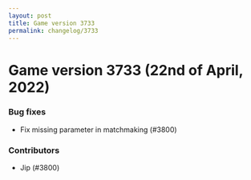 ```yaml
---
layout: post
title: Game version 3733
permalink: changelog/3733
---
```


# Game version 3733 (22nd of April, 2022)

### Bug fixes

- Fix missing parameter in matchmaking (#3800)

### Contributors

- Jip (#3800)
